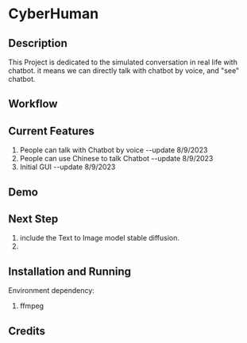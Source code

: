 # CyberHuman

## Description
This Project is dedicated to the simulated conversation in real life with chatbot. it means we can directly talk with chatbot by voice, and "see" chatbot.

## Workflow
<picture>

## Current Features
1. People can talk with Chatbot by voice --update 8/9/2023
2. People can use Chinese to talk Chatbot  --update 8/9/2023
3. Initial GUI   --update 8/9/2023

## Demo

## Next Step
1. include the Text to Image model stable diffusion.
2. 

## Installation and Running
Environment dependency:
1. ffmpeg


## Credits


